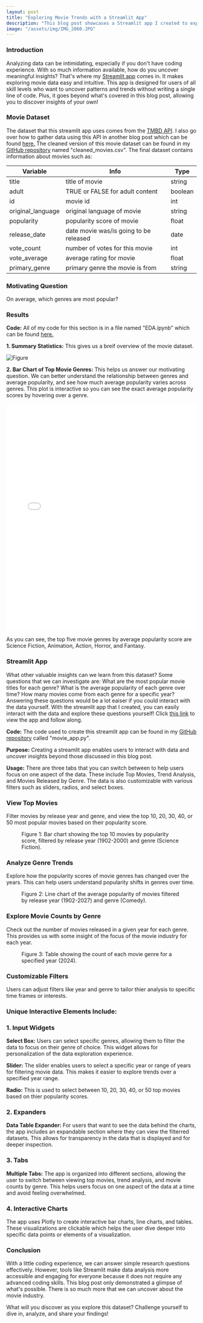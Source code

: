 ```yaml
---
layout: post
title: "Exploring Movie Trends with a Streamlit App"
description: "This blog post showcases a Streamlit app I created to explore movie data. With interactive visualizations and customizable filters, users can analyze trends, discover top movies, and the popularity of genres over time. This app makes data exploration more intuitive and engaging."
image: "/assets/img/IMG_2060.JPG"
--- 
```


### Introduction
Analyzing data can be intimidating, especially if you don't have coding experience. With so much information available, how do you uncover meaningful insights? That's where my [Streamlit app]() comes in. It makes exploring movie data easy and intuitive. This app is designed for users of all skill levels who want to uncover patterns and trends without writing a single line of code. Plus, it goes beyond what's covered in this blog post, allowing you to discover insights of your own!

### Movie Dataset
The dataset that this streamlit app uses comes from the [TMBD API](https://developer.themoviedb.org/docs/getting-started). I also go over how to gather data using this API in another blog post which can be found [here.](https://laurenscarzella.github.io/my-blog/blog/api/) The cleaned version of this movie dataset can be found in my [GitHub repository](https://github.com/laurenscarzella/my-api) named "cleaned_movies.csv". The final dataset contains information about movies such as:

| Variable          | Info                                   | Type     |
|-------------------|----------------------------------------|----------|
| title             | title of movie                         | string   |
| adult             | TRUE or FALSE for adult content        | boolean  |
| id                | movie id                               | int      |
| original_language | original language of movie             | string   |
| popularity        | popularity score of movie              | float    |
| release_date      | date movie was/is going to be released | date     |
| vote_count        | number of votes for this movie         | int      |
| vote_average      | average rating for movie               | float    |
| primary_genre     | primary genre the movie is from        | string   |

### Motivating Question
On average, which genres are most popular?

### Results
**Code:** All of my code for this section is in a file named "EDA.ipynb" which can be found [here.](https://github.com/laurenscarzella/my-api/blob/main/EDA.ipynb)

**1. Summary Statistics:** This gives us a breif overview of the movie dataset.

![Figure]({{site.url}}/{{site.baseurl}}/assets/img/summary_stats.png)

**2. Bar Chart of Top Movie Genres:** This helps us answer our motivating question. We can better understand the relationship between genres and average popularity, and see how much average popularity varies across genres. This plot is interactive so you can see the exact average popularity scores by hovering over a genre.

<iframe src="{{site.url}}/{{site.baseurl}}/assets/img/interactive_plot1.html" width="100%" height="600px" frameborder="0"></iframe>

As you can see, the top five movie genres by average popularity score are Science Fiction, Animation, Action, Horror, and Fantasy.  

### Streamlit App
What other valuable insights can we learn from this dataset? Some questions that we can investigate are: What are the most popular movie titles for each genre? What is the average popularity of each genre over time? How many movies come from each genre for a specific year? Answering these questions would be a lot eaiser if you could interact with the data yourself. With the streamlit app that I created, you can easily interact with the data and explore these questions yourself! Click [this link]() to view the app and follow along.

**Code:** The code used to create this streamlit app can be found in my [GitHub repository](https://github.com/laurenscarzella/movie-streamlit) called "movie_app.py".

**Purpose:** Creating a streamlit app enables users to interact with data and uncover insights beyond those discussed in this blog post.

**Usage:** There are three tabs that you can switch between to help users focus on one aspect of the data. These include Top Movies, Trend Analysis, and Movies Released by Genre. The data is also customizable with various filters such as sliders, radios, and select boxes.

### View Top Movies
Filter movies by release year and genre, and view the top 10, 20, 30, 40, or 50 most popular movies based on their popularity score.

<figure>
	<img src="{{site.url}}/{{site.baseurl}}/assets/img/top.png" alt=""> 
	<figcaption>Figure 1: Bar chart showing the top 10 movies by popularity score, filtered by release year (1902-2000) and genre (Science Fiction).</figcaption>
</figure>

### Analyze Genre Trends
Explore how the popularity scores of movie genres has changed over the years. This can help users understand popularity shifts in genres over time.

<figure>
	<img src="{{site.url}}/{{site.baseurl}}/assets/img/trend.png" alt=""> 
	<figcaption>Figure 2: Line chart of the average popularity of movies filtered by release year (1902-2027) and genre (Comedy).</figcaption>
</figure>

### Explore Movie Counts by Genre
Check out the number of movies released in a given year for each genre. This provides us with some insight of the focus of the movie industry for each year.

<figure>
	<img src="{{site.url}}/{{site.baseurl}}/assets/img/genre_table.png" alt=""> 
	<figcaption>Figure 3: Table showing the count of each movie genre for a specified year (2024).</figcaption>
</figure>

### Customizable Filters
Users can adjust filters like year and genre to tailor thier analysis to specific time frames or interests.

### Unique Interactive Elements Include:

### 1. Input Widgets

**Select Box:** Users can select specific genres, allowing them to filter the data to focus on their genre of choice. This widget allows for personalization of the data exploration experience.

**Slider:** The slider enables users to select a specific year or range of years for filtering movie data. This makes it easier to explore trends over a specified year range.

**Radio:** This is used to select between 10, 20, 30, 40, or 50 top movies based on thier popularity scores.

### 2. Expanders

**Data Table Expander:** For users that want to see the data behind the charts, the app includes an expandable section where they can view the filterred datasets. This allows for transparency in the data that is displayed and for deeper inspection.

### 3. Tabs

**Multiple Tabs:** The app is organized into different sections, allowing the user to switch between viewing top movies, trend analysis, and movie counts by genre. This helps users focus on one aspect of the data at a time and avoid feeling overwhelmed.

### 4. Interactive Charts

The app uses Plotly to create interactive bar charts, line charts, and tables. These visualizations are clickable which helps the user dive deeper into specific data points or elements of a visualization.

### Conclusion
With a little coding experience, we can answer simple research questions effectively. However, tools like Streamlit make data analysis more accessible and engaging for everyone because it does not require any advanced coding skills. This blog post only demonstrated a glimpse of what's possible. There is so much more that we can uncover about the movie industry.

What will you discover as you explore this dataset? Challenge yourself to dive in, analyze, and share your findings!